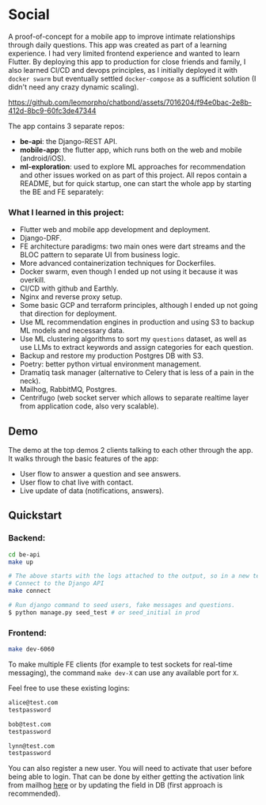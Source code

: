 # Social
A proof-of-concept for a mobile app to improve intimate relationships through daily questions.
This app was created as part of a learning experience. I had very limited frontend experience and wanted to learn Flutter. By deploying this app to production for close friends and family, I also learned CI/CD and devops principles, as I initially deployed it with `docker swarm` but eventually settled `docker-compose` as a sufficient solution (I didn't need any crazy dynamic scaling).

https://github.com/leomorpho/chatbond/assets/7016204/f94e0bac-2e8b-412d-8bc9-60fc3de47344
 
The app contains 3 separate repos:

* **be-api**: the Django-REST API.
* **mobile-app**: the flutter app, which runs both on the web and mobile (android/iOS).
* **ml-exploration**: used to explore ML approaches for recommendation and other issues worked on as part of this project.
All repos contain a README, but for quick startup, one can start the whole app by starting the BE and FE separately:

### What I learned in this project:

* Flutter web and mobile app development and deployment.
* Django-DRF.
* FE architecture paradigms: two main ones were dart streams and the BLOC pattern to separate UI from business logic.
* More advanced containerization techniques for Dockerfiles.
* Docker swarm, even though I ended up not using it because it was overkill.
* CI/CD with github and Earthly.
* Nginx and reverse proxy setup.
* Some basic GCP and terraform principles, although I ended up not going that direction for deployment.
* Use ML recommendation engines in production and using S3 to backup ML models and necessary data.
* Use ML clustering algorithms to sort my `questions` dataset, as well as use LLMs to extract keywords and assign categories for each question.
* Backup and restore my production Postgres DB with S3.
* Poetry: better python virtual environment management.
* Dramatiq task manager (alternative to Celery that is less of a pain in the neck).
* Mailhog, RabbitMQ, Postgres.
* Centrifugo (web socket server which allows to separate realtime layer from application code, also very scalable).

## Demo
The demo at the top demos 2 clients talking to each other through the app. It walks through the basic features of the app:

* User flow to answer a question and see answers.
* User flow to chat live with contact.
* Live update of data (notifications, answers).

## Quickstart

### Backend:

```bash
cd be-api
make up

# The above starts with the logs attached to the output, so in a new terminal
# Connect to the Django API
make connect

# Run django command to seed users, fake messages and questions.
$ python manage.py seed_test # or seed_initial in prod
```

### Frontend:

```bash
make dev-6060
```

To make multiple FE clients (for example to test sockets for real-time messaging), the command `make dev-X` can use any available port for `X`.

Feel free to use these existing logins:

```bash
alice@test.com
testpassword

bob@test.com
testpassword

lynn@test.com
testpassword
```

You can also register a new user. You will need to activate that user before being able to login. That can be done by either getting the activation link from mailhog [here](http://localhost:8025/#) or by updating the field in DB (first approach is recommended).
